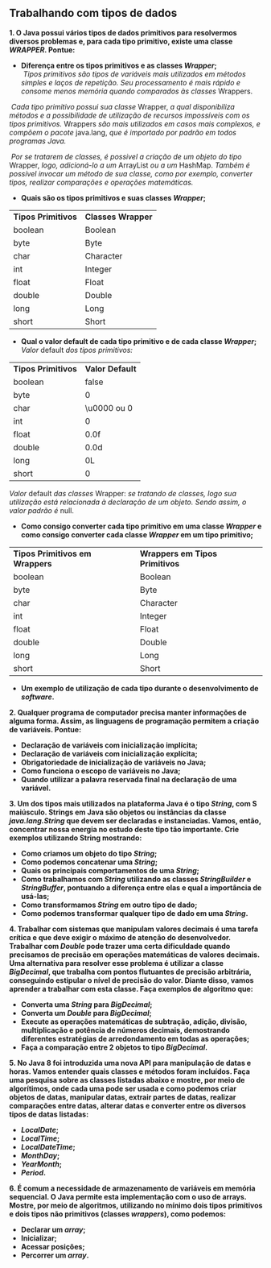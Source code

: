 ## **Trabalhando com tipos de dados**

**1. O Java possui vários tipos de dados primitivos para resolvermos diversos problemas e, para cada tipo primitivo, existe uma classe *WRAPPER*. Pontue:**
- **Diferença entre os tipos primitivos e as classes *Wrapper*;**   
&nbsp;*Tipos primitivos são tipos de variáveis mais utilizados em métodos simples e laços de repetição. Seu processamento é mais rápido e consome menos memória quando comparados às classes* Wrappers.

&nbsp;*Cada tipo primitivo possui sua classe* Wrapper, *a qual disponibiliza métodos e a possibilidade de utilização de recursos impossíveis com os tipos primitivos.* Wrappers *são mais utilizados em casos mais complexos, e compõem o pacote* java.lang, *que é importado por padrão em todos programas Java.*

&nbsp;*Por se tratarem de classes, é possivel a criação de um objeto do tipo* Wrapper, *logo, adicioná-lo a um* ArrayList *ou a um* HashMap. *Também é possível invocar um método de sua classe, como por exemplo, converter tipos, realizar comparações e operações matemáticas.*

- **Quais são os tipos primitivos e suas classes *Wrapper*;**

<center>
<table>
    <tr>
        <td><b>Tipos Primitivos</b></td>
        <td><b>Classes Wrapper</b></td>
    </tr>
     <tr>
        <td>boolean</td>
        <td>Boolean</td>
    </tr>
     <tr>
        <td>byte</td>
        <td>Byte</td>
    </tr>
     <tr>
        <td>char</td>
        <td>Character</td>
    </tr>
     <tr>
        <td>int</td>
        <td>Integer</td>
    </tr>
     <tr>
        <td>float</td>
        <td>Float</td>
    </tr>
         <tr>
        <td>double</td>
        <td>Double</td>
    </tr>
     <tr>
        <td>long</td>
        <td>Long</td>
    </tr>
     <tr>
        <td>short</td>
        <td>Short</td>
    </tr>
</table>
</center>

- **Qual o valor default de cada tipo primitivo e de cada classe *Wrapper*;**
*Valor* default *dos tipos primitivos:*
<center>
<table>
    <tr>
        <td><b>Tipos Primitivos</b></td>
        <td><b>Valor Default</b></td>
    </tr>
     <tr>
        <td>boolean</td>
        <td>false</td>
    </tr>
     <tr>
        <td>byte</td>
        <td>0</td>
    </tr>
     <tr>
        <td>char</td>
        <td>\u0000 ou 0</td>
    </tr>
     <tr>
        <td>int</td>
        <td>0</td>
    </tr>
     <tr>
        <td>float</td>
        <td>0.0f</td>
    </tr>
         <tr>
        <td>double</td>
        <td>0.0d</td>
    </tr>
     <tr>
        <td>long</td>
        <td>0L</td>
    </tr>
     <tr>
        <td>short</td>
        <td>0</td>
    </tr>
</table>
</center>

*Valor* default *das classes* Wrapper: *se tratando de classes, logo sua utilização está relacionada à declaração de um objeto. Sendo assim, o valor padrão é* null.

- **Como consigo converter cada tipo primitivo em uma classe *Wrapper* e como consigo converter cada classe *Wrapper* em um tipo primitivo;**
<center>
<table>
    <tr>
        <td><b>Tipos Primitivos em Wrappers</b></td>
        <td><b>Wrappers em Tipos Primitivos</b></td>
    </tr>
     <tr>
        <td>boolean</td>
        <td>Boolean</td>
    </tr>
     <tr>
        <td>byte</td>
        <td>Byte</td>
    </tr>
     <tr>
        <td>char</td>
        <td>Character</td>
    </tr>
     <tr>
        <td>int</td>
        <td>Integer</td>
    </tr>
     <tr>
        <td>float</td>
        <td>Float</td>
    </tr>
         <tr>
        <td>double</td>
        <td>Double</td>
    </tr>
     <tr>
        <td>long</td>
        <td>Long</td>
    </tr>
     <tr>
        <td>short</td>
        <td>Short</td>
    </tr>
</table>
</center>

- **Um exemplo de utilização de cada tipo durante o desenvolvimento de *software*.**  


**2. Qualquer programa de computador precisa manter informações de alguma forma. Assim, as linguagens de programação permitem a criação de variáveis. Pontue:**
- **Declaração de variáveis com inicialização implícita;**
- **Declaração de variáveis com inicialização explícita;**
- **Obrigatoriedade de inicialização de variáveis no Java;**
- **Como funciona o escopo de variáveis no Java;**
- **Quando utilizar a palavra reservada final na declaração de uma variável.**  


**3. Um dos tipos mais utilizados na plataforma Java é o tipo *String*, com S maiúsculo. Strings em Java são objetos ou instâncias da classe *java.lang.String* que devem ser declaradas e instanciadas. Vamos, então, concentrar nossa energia no estudo deste tipo tão importante. Crie exemplos utilizando String mostrando:**
- **Como criamos um objeto do tipo *String*;**
- **Como podemos concatenar uma *String*;**
- **Quais os principais comportamentos de uma *String*;**
- **Como trabalhamos com *String* utilizando as classes *StringBuilder* e *StringBuffer*, pontuando a diferença entre elas e qual a importância de usá-las;**
- **Como transformamos *String* em outro tipo de dado;**
- **Como podemos transformar qualquer tipo de dado em uma *String*.** 


**4. Trabalhar com sistemas que manipulam valores decimais é uma tarefa crítica e que deve exigir o máximo de atenção do desenvolvedor. Trabalhar com *Double* pode trazer uma certa dificuldade quando precisamos de precisão em operações matemáticas de valores decimais. Uma alternativa para resolver esse problema é utilizar a classe *BigDecimal*, que trabalha com pontos flutuantes de precisão arbitrária, conseguindo estipular o nível de precisão do valor. Diante disso, vamos aprender a trabalhar com esta classe. Faça exemplos de algoritmo que:**
- **Converta uma *String* para *BigDecimal*;**
- **Converta um *Double* para *BigDecimal*;**
- **Execute as operações matemáticas de subtração, adição, divisão, multiplicação e potência de números decimais, demostrando diferentes estratégias de arredondamento em todas as operações;**
- **Faça a comparação entre 2 objetos to tipo *BigDecimal*.** 


**5. No Java 8 foi introduzida uma nova API para manipulação de datas e horas. Vamos entender quais classes e métodos foram incluídos. Faça uma pesquisa sobre as classes listadas abaixo e mostre, por meio de algorítimos, onde cada uma pode ser usada e como podemos criar objetos de datas, manipular datas, extrair partes de datas, realizar comparações entre datas, alterar datas e converter entre os diversos tipos de datas listadas:**
- ***LocalDate*;**
- ***LocalTime*;**
- ***LocalDateTime*;**
- ***MonthDay*;**
- ***YearMonth*;**
- ***Period*.**   


**6. É comum a necessidade de armazenamento de variáveis em memória sequencial. O Java permite esta implementação com o uso de arrays. Mostre, por meio de algoritmos, utilizando no mínimo dois tipos primitivos e dois tipos não primitivos (classes *wrappers*), como podemos:**
- **Declarar um *array*;**
- **Inicializar;**
- **Acessar posições;**
- **Percorrer um *array*.**   
